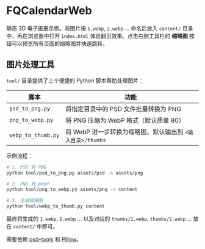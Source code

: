 # FQCalendarWeb

静态 3D 电子画册示例。将图片按 `1.webp`, `2.webp` … 命名后放入 `content/` 目录中，再在浏览器中打开 `index.html` 体验翻页效果。点击右侧工具栏的 **缩略图** 按钮可以预览所有页面的缩略图并快速跳转。

## 图片处理工具

`tool/` 目录提供了三个便捷的 Python 脚本帮助处理图片：

| 脚本 | 功能 |
|------|------|
| `psd_to_png.py` | 将指定目录中的 PSD 文件批量转换为 PNG |
| `png_to_webp.py` | 将 PNG 压缩为 WebP 格式（默认质量 80） |
| `webp_to_thumb.py` | 将 WebP 进一步转换为缩略图，默认输出到 `<输入目录>/thumbs` |

示例流程：

```bash
# 1. PSD 转 PNG
python tool/psd_to_png.py assets/psd -o assets/png

# 2. PNG 转 WebP
python tool/png_to_webp.py assets/png -o content

# 3. 生成缩略图
python tool/webp_to_thumb.py content
```

最终将生成的 `1.webp`, `2.webp` … 以及对应的 `thumbs/1.webp`, `thumbs/2.webp` … 放在 `content/` 中即可。

需要依赖 [psd-tools](https://pypi.org/project/psd-tools/) 和 [Pillow](https://pypi.org/project/Pillow/)。
